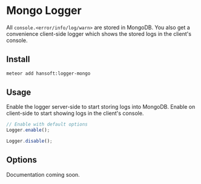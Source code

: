 # Mongo Logger

All `console.<error/info/log/warn>` are stored in MongoDB. You also get a
convenience client-side logger which shows the stored logs in the client's
console.

## Install

```sh
meteor add hansoft:logger-mongo
```

## Usage

Enable the logger server-side to start storing logs into MongoDB. Enable on
client-side to start showing logs in the client's console.

```js
// Enable with default options
Logger.enable();

Logger.disable();
```

## Options

Documentation coming soon.
